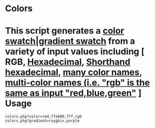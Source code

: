Colors
======
This script generates a [color swatch][1]|[gradient swatch][2] from a variety of input values including [ 
RGB,
[Hexadecimal][3],
[Shorthand hexadecimal][4],
[many color names][5],
[multi-color names (i.e. "rgb" is the same as input "red,blue,green"][6] 
]
Usage
======
    colors.php?color=red,ffe680,fff,rgb
    colors.php?gradient=roygbiv,purple
    










[1]: colors.php#L265
[2]: colors.php#L237
[3]: colors.php#L175
[4]: colors.php#L171
[5]: colors.php#L14
[6]: colors.php#L162
